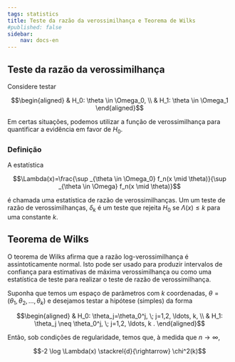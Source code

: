 ```yaml
---
tags: statistics
title: Teste da razão da verossimilhança e Teorema de Wilks
#published: false
sidebar:
    nav: docs-en
---
```


## Teste da razão da verossimilhança

Considere testar

$$\begin{aligned}
& H_0: \theta \in \Omega_0, \\
& H_1: \theta \in \Omega_1 
\end{aligned}$$

Em certas situações, podemos utilizar a função de verossimilhança para quantificar a evidência em favor de $H_0$.

### Definição

A estatística

$$\Lambda(x)=\frac{\sup _{\theta \in \Omega_0} f_n(x \mid \theta)}{\sup _{\theta \in \Omega} f_n(x \mid \theta)}$$

é chamada uma estatística de razão de verossimilhanças. Um um teste de razão de verossimilhanças, $\delta_k$ é um teste que rejeita $H_0$ se $\Lambda(x) \leq k$ para uma constante $k$.

## Teorema de Wilks

O teorema de Wilks afirma que a razão log-verossimilhança é assintoticamente normal. Isto pode ser usado para produzir intervalos de confiança para estimativas de máxima verossimilhança ou como uma estatística de teste para realizar o teste de razão de verossimilhança.

Suponha que temos um espaço de parâmetros com $k$ coordenadas, $\theta=\left(\theta_1, \theta_2, \ldots, \theta_k\right)$ e desejamos testar a hipótese (simples) da forma

$$\begin{aligned}
& H_0: \theta_j=\theta_0^j, \; j=1,2, \ldots, k, \\
& H_1: \theta_j \neq \theta_0^j, \;  j=1,2, \ldots, k .
\end{aligned}$$

Então, sob condições de regularidade, temos que, à medida que $n \rightarrow \infty$,

$$-2 \log \Lambda(x) \stackrel{d}{\rightarrow} \chi^2(k)$$
